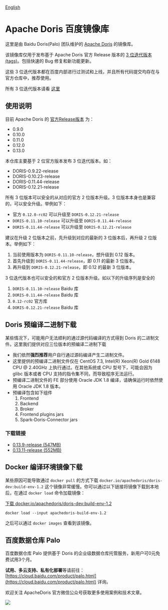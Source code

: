 [English](https://github.com/baidu-doris/incubator-doris/blob/master/README_EN.md)

# Apache Doris 百度镜像库

这里是由 Baidu Doris(Palo) 团队维护的 [Apache Doris](https://github.com/apache/incubator-doris) 的镜像库。

该镜像库仅用于发布基于 Apache Doris 官方 Release 版本的 [3 位迭代版本(tags)](https://semver.org/lang/zh-CN/)。包括快速的 Bug 修复和新功能更新。

这些 3 位迭代版本都在百度内部进行过测试和上线，并且所有代码提交均存在与官方仓库中，推荐使用。

所有 3 位迭代版本请看 [这里](https://github.com/baidu-doris/incubator-doris/tags)

## 使用说明

目前 Apache Doris 的 [官方Release版本](https://github.com/apache/incubator-doris/tags) 为：

* 0.9.0
* 0.10.0
* 0.11.0
* 0.12.0
* 0.13.0

本仓库主要基于 2 位官方版本发布 3 位迭代版本。如：

* DORIS-0.9.22-release
* DORIS-0.10.23-release
* DORIS-0.11.44-release
* DORIS-0.12.21-release

所有 3 位版本可以安全的从对应的官方 2 位版本升级。3 位版本本身也是兼容的，可以安全升级。举例如下：

* 官方 `0.12.0-rc02` 可以升级至 `DORIS-0.12.21-release`
* `DORIS-0.11.10-release` 可以升级至 `DORIS-0.11.44-release`
* `DORIS-0.11.44-release` 可以升级至 `DORIS-0.12.21-release`

建议在升级 2 位版本之前，先升级到对应的最新的 3 位版本后，再升级 2 位版本。举例如下：

1. 当前使用版本为 `DORIS-0.11.10-release`，想升级到 0.12 版本。
2. 首先升级到 `DORIS-0.11.44-release`，即 0.11 的最新 3 位版本。
3. 再升级到 `DORIS-0.12.21-release`，即 0.12 的最新 3 位版本。

3 位迭代版本也可以安全的和官方 2 位版本升级。如以下的升级序列是安全的

1. `DORIS-0.11.10-release`  Baidu 库
2. `DORIS-0.11.44-release`  Baidu 库
3. `0.12-rc02`  官方库
4. `DORIS-0.12.21-release`  Baidu 库

## Doris 预编译二进制下载

某些情况下，可能用户无法顺利的通过源代码编译的方式得到 Doris 的二进制文件。这里我们提供对应三位版本的预编译二进制下载

* 我们依然**强烈推荐**用户自行通过源码编译产生二进制文件。
* 这里提供的预编译二进制文件仅在 CentOS 7.3, Intel(R) Xeon(R) Gold 6148 CPU @ 2.40GHz 上执行通过。在其他系统或 CPU 型号下，可能会因为 glibc 版本或者 CPU 支持的指令集不同，而导致程序无法运行。
* 预编译二进制文件的 FE 部分使用 Oracle JDK 1.8 编译，请确保运行时依然使用 Oracle JDK 1.8 版本。
* 预编译包含如下组件
    1. Frontend
    2. Backend
    3. Broker
    4. Frontend plugins jars
    5. Spark-Doris-Connector jars

### 下载链接

* [0.13.9-release (547MB)](https://palo-cloud-repo-bd.bd.bcebos.com/baidu-doris-release/DORIS-0.13.9-release.tar.gz)
* [0.13.11-release (552MB)](https://palo-cloud-repo-bd.bd.bcebos.com/baidu-doris-release/DORIS-0.13.11-release.tar.gz)

## Docker 编译环境镜像下载

某些原因可能导致通过 `docker pull` 的方式下载 `docker.io/apachedoris/doris-dev:build-env-1.2` 这个镜像非常缓慢。你可以通过以下链接将镜像下载到本地后，在通过 `docker load` 命令加载镜像：

[下载 docker.io/apachedoris/doris-dev:build-env-1.2](https://palo-cloud-repo-bd.bd.bcebos.com/baidu-doris-release/apachedoris-build-env-1.2)

`docker load --input apachedoris-build-env-1.2`

之后可以通过 `docker images` 查看到该镜像。

## 百度数据仓库 Palo

百度数据仓库 Palo 提供基于 Doris 的企业级数据仓库托管服务，新用户可0元免费试用3个月。

**试用、多云支持、私有化部署**等请前往：[https://cloud.baidu.com/product/palo.html](https://cloud.baidu.com/product/palo.html) 详询。

欢迎关注 ApacheDoris 官方微信公众号获取更多使用案例和技术文章。

![](https://github.com/baidu-doris/incubator-doris/blob/master/docs/resources/doris-wechat.jpg)
